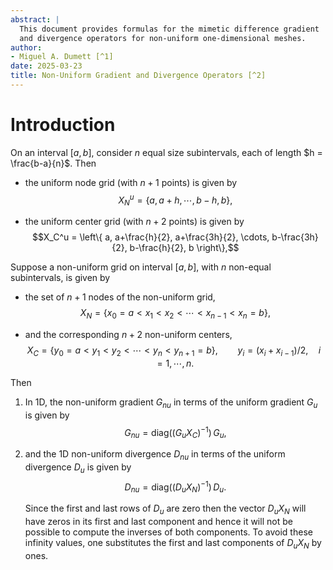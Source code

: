 ```yaml
---
abstract: |
  This document provides formulas for the mimetic difference gradient
  and divergence operators for non-uniform one-dimensional meshes.
author:
- Miguel A. Dumett [^1]
date: 2025-03-23
title: Non-Uniform Gradient and Divergence Operators [^2]
---
```


# Introduction

On an interval $[a,b]$, consider $n$ equal size subintervals, each of
length $h = \frac{b-a}{n}$. Then

-   the uniform node grid (with $n+1$ points) is given by
    $$X_N^u = \{ a, a+h, \cdots, b-h, b \},$$

-   the uniform center grid (with $n+2$ points) is given by
    $$X_C^u = \left\{ a, a+\frac{h}{2}, a+\frac{3h}{2}, \cdots, b-\frac{3h}{2}, b-\frac{h}{2}, b \right\},$$

Suppose a non-uniform grid on interval $[a,b]$, with $n$ non-equal
subintervals, is given by

-   the set of $n+1$ nodes of the non-uniform grid,
    $$X_N = \{ x_0 = a < x_1 < x_2 < \cdots < x_{n-1} < x_n = b \},$$

-   and the corresponding $n+2$ non-uniform centers,
    $$X_C = \{ y_0 = a < y_1 < y_2 < \cdots < y_n < y_{n+1} = b \}, \qquad y_i = (x_i + x_{i-1})/2, \quad i = 1,\cdots,n.$$

Then

1.  In 1D, the non-uniform gradient $G_{nu}$ in terms of the uniform
    gradient $G_u$ is given by
    $$G_{nu} = \text{diag}((G_u X_C)^{-1}) \, G_u,$$

2.  and the 1D non-uniform divergence $D_{nu}$ in terms of the uniform
    divergence $D_u$ is given by
    $$D_{nu} = \text{diag}((D_u X_N)^{-1}) \, D_u.$$

    Since the first and last rows of $D_u$ are zero then the vector
    $D_u X_N$ will have zeros in its first and last component and hence
    it will not be possible to compute the inverses of both components.
    To avoid these infinity values, one substitutes the first and last
    components of $D_u X_N$ by ones.

[^1]: Computational Science Research Center at the San Diego State
    University (mdumett@sdsu.edu).

[^2]: This work was partially supported by SDSU
